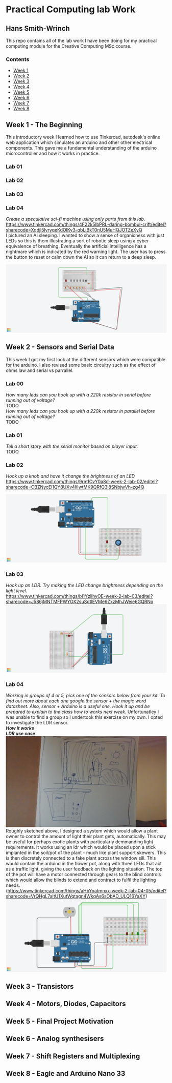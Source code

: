 <!-- Headings -->
# Practical Computing lab Work
## Hans Smith-Wrinch

This repo contains all of the lab work I have been doing for my practical computing module for the Creative Computing MSc course.

### Contents
* [Week 1](#Week-1---the-beginning)
* [Week 2](#Week-2---sensors-and-serial-data)
* [Week 3](#Week-3---transistors)
* [Week 4](#Week-4---motors-diodes-capacitors)
* [Week 5](#Week-5---final-project-motivation)
* [Week 6](#Week-6---analog-synthesisers)
* [Week 7](#Week-7---shift-registers-and-multiplexing)
* [Week 8](#Week-8---eagle-and-arduino-nano-33)
## **Week 1 - The Beginning**
This introductory week I learned how to use Tinkercad, autodesk's online web application which simulates an arduino and other other electrical components. This gave me a fundamental understanding of the arduino microcontroller and how it works in practice.
### Lab 01
### Lab 02
### Lab 03
### Lab 04
*Create a speculative sci-fi machine using only parts from this lab.* \
https://www.tinkercad.com/things/4F22k5IbPRL-daring-bombul-crift/editel?sharecode=Xqdjl5lyryqeKdOlKy3-qbLiBkT0nU5MuHQJOTZeXyQ \
I pictured an AI sleeping. I wanted to show a sense of organicness with just LEDs so this is them illustrating a sort of robotic sleep using a cyber-equivalence of breathing. Eventually the artificial intelligence has a nightmare which is indicated by the red warning light. The user has to press the button to reset or calm down the AI so it can return to a deep sleep.

![week 1](week1/sleepy-ai.png)

## **Week 2 - Sensors and Serial Data**
This week I got my first look at the different sensors which were compatible for the arduino. I also revised some basic circuitry such as the effect of ohms law and serial vs parrallel.
### Lab 00
*How many leds can you hook up with a 220k resistor in serial before running out of voltage?* \
TODO \
*How many leds can you hook up with a 220k resistor in parallel before running out of voltage?* \
TODO 
### Lab 01
*Tell a short story with the serial monitor based on player input.* \
TODO 
### Lab 02
*Hook up a knob and have it change the brightness of an LED* \
https://www.tinkercad.com/things/9rm1CvY0a8d-week-2-lab-02/editel?sharecode=CBZNycEl1QY8UXv4IiIwtMK9QRfQ3l8SNbjwVh-zg4Q 

![week 2](week2/Week%202%20Lab%2002.png)

### Lab 03
*Hook up an LDR. Try making the LED change brightness depending on the light level.* \
https://www.tinkercad.com/things/bl1YzlihyOE-week-2-lab-03/editel?sharecode=J586jMNTMFPWYOX2suSdtlEVMe9ZxzMhJWeie6GQRNo 
![week 2](week2/Week%202%20Lab%2003.png)
### Lab 04
*Working in groups of 4 or 5, pick one of the sensors below from your kit. To find out more about each one google the sensor + the magic word datasheet. Also, sensor + Arduino is a useful one. Hook it up and be prepared to explain to the class how to works next week.*
Unfortunatley I was unable to find a group so I undertook this exercise on my own. I opted to investigate the LDR sensor. \
***How it works***\
***LDR use case*** \
![week2](week2/lab%205%20enclosure.jpg)\
Roughly sketched above, I designed a system which would allow a plant owner to control the amount of light their plant gets, automatically. This may be useful for perhaps exotic plants with particularly demmanding light requirements. It works using an ldr which would be placed upon a stick implanted in the soil/pot of the plant - much like plant support skewers. This is then discretely connected to a fake plant across the window sill. This would contain the arduino in the flower pot, along with three LEDs that act as a traffic light, giving the user feedback on the lighting situation. The top of the pot will have a motor connected through gears to the blind controls which would allow the blinds to extend and contract to fulfil the lighting needs. \
(https://www.tinkercad.com/things/aHbYxatmpxx-week-2-lab-04-05/editel?sharecode=VrQHgL7altU1XutWqtagn4WkqAs6sObAD_ULQ16YaXY)
![week 2](week2/WEEK%202%20LAB%2004-05.png)
## **Week 3 - Transistors**
## **Week 4 - Motors, Diodes, Capacitors**
## **Week 5 - Final Project Motivation**
## **Week 6 - Analog synthesisers**
## **Week 7 - Shift Registers and Multiplexing**
## **Week 8 - Eagle and Arduino Nano 33**